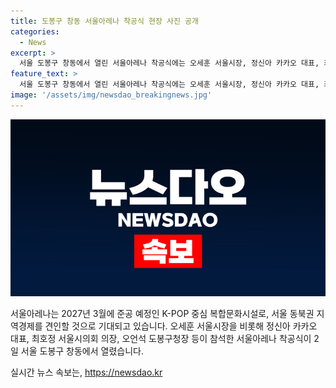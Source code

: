 ```yaml
---
title: 도봉구 창동 서울아레나 착공식 현장 사진 공개
categories:
  - News
excerpt: >
  서울 도봉구 창동에서 열린 서울아레나 착공식에는 오세훈 서울시장, 정신아 카카오 대표, 최호정 서울시의회 의장, 오언석 도봉구청장 등이 참석했다. 2027년 3월 준공 예정인 서울아레나는 K-POP 중심 복합문화시설로, 서울 동북권 지역경제를 견인할 예정이다.
feature_text: >
  서울 도봉구 창동에서 열린 서울아레나 착공식에는 오세훈 서울시장, 정신아 카카오 대표, 최호정 서울시의회 의장, 오언석 도봉구청장 등이 참석했다. 2027년 3월 준공 예정인 서울아레나는 K-POP 중심 복합문화시설로, 서울 동북권 지역경제를 견인할 예정이다.
image: '/assets/img/newsdao_breakingnews.jpg'
---
```


<p><img src="/assets/img/newsdao_breakingnews.jpg" alt="cryptoinkorea 속보" /></p>

<p>서울아레나는 2027년 3월에 준공 예정인 K-POP 중심 복합문화시설로, 서울 동북권 지역경제를 견인할 것으로 기대되고 있습니다. 오세훈 서울시장을 비롯해 정신아 카카오 대표, 최호정 서울시의회 의장, 오언석 도봉구청장 등이 참석한 서울아레나 착공식이 2일 서울 도봉구 창동에서 열렸습니다.</p>
실시간 뉴스 속보는, <a href="https://newsdao.kr" rel="dofollow">https://newsdao.kr</a>


